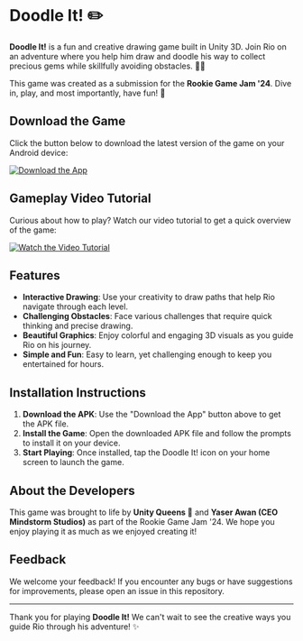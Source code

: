 # Doodle It! ✏️

**Doodle It!** is a fun and creative drawing game built in Unity 3D. Join Rio on an adventure where you help him draw and doodle his way to collect precious gems while skillfully avoiding obstacles. 💎✨

This game was created as a submission for the **Rookie Game Jam '24**. Dive in, play, and most importantly, have fun! 🚀

## Download the Game

Click the button below to download the latest version of the game on your Android device:

[![Download the App](https://img.shields.io/badge/Download%20the%20App-v1.0-brightgreen)](https://github.com/Vaneeza-7/Doodle-It-Game-in-Unity-3D/releases/download/v1.0.0/doodleit.apk)

## Gameplay Video Tutorial

Curious about how to play? Watch our video tutorial to get a quick overview of the game:

[![Watch the Video Tutorial](https://img.youtube.com/vi/ts7mc6o_b_M/0.jpg)](https://youtu.be/ts7mc6o_b_M?si=DK-2_80q35jZE4WP)

## Features

- **Interactive Drawing**: Use your creativity to draw paths that help Rio navigate through each level.
- **Challenging Obstacles**: Face various challenges that require quick thinking and precise drawing.
- **Beautiful Graphics**: Enjoy colorful and engaging 3D visuals as you guide Rio on his journey.
- **Simple and Fun**: Easy to learn, yet challenging enough to keep you entertained for hours.

## Installation Instructions

1. **Download the APK**: Use the "Download the App" button above to get the APK file.
2. **Install the Game**: Open the downloaded APK file and follow the prompts to install it on your device.
3. **Start Playing**: Once installed, tap the Doodle It! icon on your home screen to launch the game.

## About the Developers

This game was brought to life by **Unity Queens 👑** and **Yaser Awan (CEO Mindstorm Studios)** as part of the Rookie Game Jam '24. We hope you enjoy playing it as much as we enjoyed creating it!

## Feedback

We welcome your feedback! If you encounter any bugs or have suggestions for improvements, please open an issue in this repository.

---

Thank you for playing **Doodle It!** We can't wait to see the creative ways you guide Rio through his adventure! ✨

